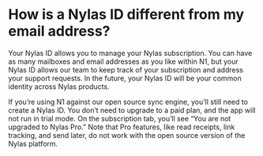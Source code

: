 # How is a Nylas ID different from my email address?

Your Nylas ID allows you to manage your Nylas subscription. You can have as many mailboxes and email addresses as you like within N1, but your Nylas ID allows our team to keep track of your subscription and address your support requests. In the future, your Nylas ID will be your common identity across Nylas products.

If you’re using N1 against our open source sync engine, you’ll still need to create a Nylas ID. You don’t need to upgrade to a paid plan, and the app will not run in trial mode. On the subscription tab, you’ll see “You are not upgraded to Nylas Pro.” Note that Pro features, like read receipts, link tracking, and send later, do not work with the open source version of the Nylas platform.


